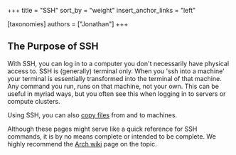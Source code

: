 +++
title = "SSH"
sort_by = "weight"
insert_anchor_links = "left"

[taxonomies]
authors = ["Jonathan"]
+++

## The Purpose of SSH

With SSH, you can log in to a computer you don't necessarily have physical access to. 
SSH is (generally) terminal only. 
When you 'ssh into a machine' your terminal is essentially transformed into the terminal of that machine. 
Any command you run, runs on that machine, not your own.
This can be useful in myriad ways, but you often see this when logging in to servers or compute clusters.

Using SSH, you can also [copy files](./copying.md) from and to machines.

Although these pages might serve like a quick reference for SSH commands,
it is by no means complete or intended to be complete. 
We highly recommend the [Arch wiki](https://wiki.archlinux.org/title/OpenSSH) page on the topic.
